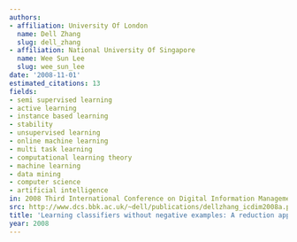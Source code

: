 ```yaml
---
authors:
- affiliation: University Of London
  name: Dell Zhang
  slug: dell_zhang
- affiliation: National University Of Singapore
  name: Wee Sun Lee
  slug: wee_sun_lee
date: '2008-11-01'
estimated_citations: 13
fields:
- semi supervised learning
- active learning
- instance based learning
- stability
- unsupervised learning
- online machine learning
- multi task learning
- computational learning theory
- machine learning
- data mining
- computer science
- artificial intelligence
in: 2008 Third International Conference on Digital Information Management
src: http://www.dcs.bbk.ac.uk/~dell/publications/dellzhang_icdim2008a.pdf
title: 'Learning classifiers without negative examples: A reduction approach'
year: 2008
---
```

